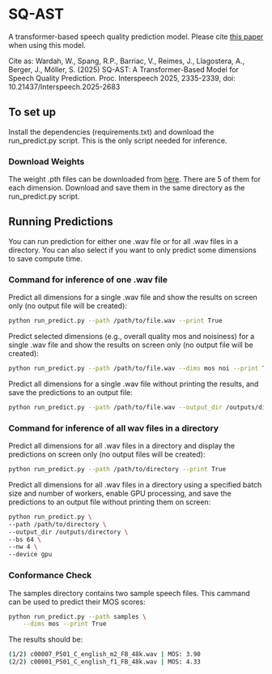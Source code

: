 # SQ-AST
A transformer-based speech quality prediction model. Please cite [this paper](https://www.isca-archive.org/interspeech_2025/wardah25_interspeech.html) when using this model.

Cite as: Wardah, W., Spang, R.P., Barriac, V., Reimes, J., Llagostera, A., Berger, J., Möller, S. (2025) SQ-AST: A Transformer-Based Model for Speech Quality Prediction. Proc. Interspeech 2025, 2335-2339, doi: 10.21437/Interspeech.2025-2683

## To set up

Install the dependencies (requirements.txt) and download the run_predict.py script. This is the only script needed for inference. 

### Download Weights
The weight .pth files can be downloaded from [here](https://tubcloud.tu-berlin.de/s/rik9dQaR66R8w5A). There are 5 of them for each dimension. Download and save them in the same directory as the run_predict.py script.

## Running Predictions

You can run prediction for either one .wav file or for all .wav files in a directory. You can also select if you want to only predict some dimensions to save compute time. 

### Command for inference of one .wav file

Predict all dimensions for a single .wav file and show the results on screen only (no output file will be created):

```bash
python run_predict.py --path /path/to/file.wav --print True
```

Predict selected dimensions (e.g., overall quality mos and noisiness) for a single .wav file and show the results on screen only (no output file will be created):

```bash
python run_predict.py --path /path/to/file.wav --dims mos noi --print True
```

Predict all dimensions for a single .wav file without printing the results, and save the predictions to an output file:

```bash
python run_predict.py --path /path/to/file.wav --output_dir /outputs/directory
```

### Command for inference of all wav files in a directory

Predict all dimensions for all .wav files in a directory and display the predictions on screen only (no output files will be created):

```bash
python run_predict.py --path /path/to/directory --print True
```

Predict all dimensions for all .wav files in a directory using a specified batch size and number of workers, enable GPU processing, and save the predictions to an output file without printing them on screen:

```bash
python run_predict.py \
--path /path/to/directory \
--output_dir /outputs/directory \
--bs 64 \
--nw 4 \
--device gpu
```

### Conformance Check
The samples directory contains two sample speech files. This cammand can be used to predict their MOS scores:

```bash
python run_predict.py --path samples \
    --dims mos --print True
```

The results should be:

```bash
(1/2) c00007_P501_C_english_m2_FB_48k.wav | MOS: 3.90
(2/2) c00001_P501_C_english_f1_FB_48k.wav | MOS: 4.33
```